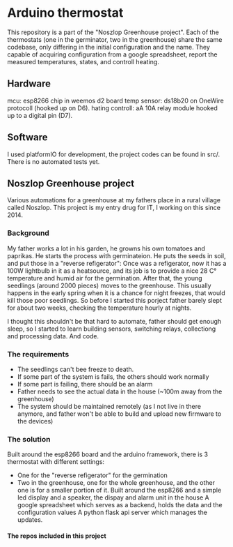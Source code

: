 # Arduino thermostat
This repository is a part of the "Noszlop Greenhouse project". Each of the thermostats (one in the germinator, two in the greenhouse) share the same codebase, only differing in the initial configuration and the name.
They capable of acquiring configuration from a google spreadsheet, report the measured temperatures, states, and controll heating.

## Hardware
mcu: esp8266 chip in weemos d2 board
temp sensor: ds18b20 on OneWire protocoll (hooked up on D6).
hating controll: aA 10A relay module hooked up to a digital pin (D7).

## Software
I used platformIO for development, the project codes can be found in src/. There is no automated tests yet.


## Noszlop Greenhouse project
Various automations for a greenhouse at my fathers place in a rural village called Noszlop.
This project is my entry drug for IT, I working on this since 2014.

### Background
My father works a lot in his garden, he growns his own tomatoes and paprikas. He starts the process with germinateion. He puts the seeds in soil, and put those in a "reverse refigerator": Once was a refigerator, now it has a 100W lightbulb in it as a heatsource, and its job is to provide a nice 28 C° temperature and humid air for the germination.
After that, the young seedlings (around 2000 pieces) moves to the greenhouse. This usually happens in the early spring when it is a chance for night freezes, that would kill those poor seedlings. So before I started this porject father barely slept for about two weeks, checking the temperature hourly at nights.

I thought this shouldn't be that hard to automate, father should get enough sleep, so I started to learn building sensors, switching relays, collectiong and processing data. And code.

### The requirements
* The seedlings can't bee freeze to death.
* If some part of the system is fails, the others should work normally
* If some part is failing, there should be an alarm
* Father needs to see the actual data in the house (~100m away from the greenhouse)
* The system should be maintained remotely (as I not live in there anymore, and father won't be able to build and upload new firmware to the devices)

### The solution
 Built around the esp8266 board and the arduino framework, there is 3 thermostat with different settings:
 * One for the "reverse refigerator" for the germination
 * Two in the greenhouse, one for the whole greenhouse, and the other one is for a smaller portion of it.
 Built around the esp8266 and a simple led display and a speaker, the dispay and alarm unit in the house
 A google spreadsheet  which serves as a backend, holds the data and the configuration values
A python flask api server which manages the updates.

#### The repos included in this project

